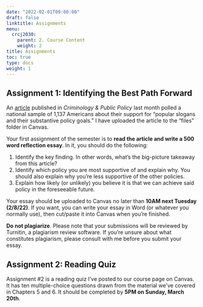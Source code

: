 ```yaml
---
date: "2022-02-01T09:00:00"
draft: false
linktitle: Assignments
menu:
  crcj2030:
    parent: 2. Course Content
    weight: 2
title: Assignments
toc: true
type: docs
weight: 1
---
```


## Assignment 1: Identifying the Best Path Forward

An [article](https://doi.org/10.1111/1745-9133.12572) published in *Criminology & Public Policy* last month polled a national sample of 1,137 Americans about their support for “popular slogans and their substantive policy goals.” I have uploaded the article to the “files” folder in Canvas.

Your first assignment of the semester is to **read the article and write a 500 word reflection essay**. In it, you should do the following:

1.	Identify the key finding. In other words, what’s the big-picture takeaway from this article? 
2.	Identify which policy you are most supportive of and explain why. You should also explain why you’re less supportive of the other policies.
3.	Explain how likely (or unlikely) you believe it is that we can achieve said policy in the foreseeable future. 

Your essay should be uploaded to Canvas no later than **10AM next Tuesday (2/8/22)**. If you want, you can write your essay in Word (or whatever you normally use), then cut/paste it into Canvas when you’re finished. 

**Do not plagiarize**. Please note that your submissions will be reviewed by Turnitin, a plagiarism review software. If you’re unsure about what constitutes plagiarism, please consult with me before you submit your essay. 

## Assignment 2: Reading Quiz

Assignment #2 is a reading quiz I've posted to our course page on Canvas. It has ten multiple-choice questions drawn from the material we've covered in Chapters 5 and 6. It should be completed by **5PM on Sunday, March 20th**.